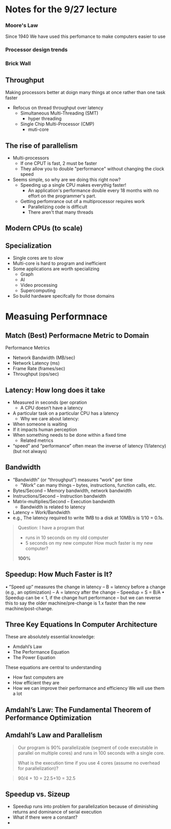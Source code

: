 # Notes for the 9/27 lecture

### Moore's Law

Since 1940
We have used this perfomance to make computers easier to use

### Processor design trends

### Brick Wall

## Throughput

Making processors better at doign many things at once rather than one task faster

- Refocus on thread throughput over latency
  - Simultaneous Multi-Threading (SMT)
    - hyper threading
  - Single Chip Multi-Processor (CMP)
    - muti-core

## The rise of parallelism

- Multi-processors
  - If one CPUT is fast, 2 must be faster
  - They allow you to double "performance" without changing the clock speed
- Seems simple, so why are we doing this right now?
  - Speeding up a single CPU makes everythig faster!
    - An application's performance double every 18 months with no effort on the programmer's part.
  - Getting perfomrance out of a multiprocessor requires work
    - Parallelizing code is difficult
    - There aren't that many threads

## Modern CPUs (to scale)

## Specialization

- Single cores are to slow
- Multi-core is hard to program and inefficient
- Some applications are worth specializing
  - Graph
  - AI
  - Video processing
  - Supercomputing
- So build hardware specifcally for those domains

# Measuing Performnace

## Match (Best) Performacne Metric to Domain

Performance Metrics

- Network Bandwidth (MB/sec)
- Network Latency (ms)
- Frame Rate (frames/sec)
- Throughput (ops/sec)

## Latency: How long does it take

- Measured in seconds (per opration
  - A CPU doesn’t have a latency
- A particular task on a particular CPU has a latency
  - Why we care about latency:
- When someone is waiting
- If it impacts human perception
- When something needs to be done within a fixed time
  - Related metrics
- “speed” and “performance” often mean the inverse of latency
  (1/latency) (but not always)

## Bandwidth

- “Bandwidth” (or “throughput”) measures “work” per time
  - ”Work” can many things – bytes, instructions, function calls, etc.
- Bytes/Second – Memory bandwidth, network bandwidth
- Instructions/Second – Instruction bandwidth
- Matrix-multiplies/Second – Execution bandwidth
  - Bandwidth is related to latency
- Latency = Work/Bandwidth
- e.g., The latency required to write 1MB to a disk at 10MB/s is 1/10 = 0.1s.

> Question: I have a program that
>
> - runs in 10 seconds on my old computer
> - 5 seconds on my new computer
>   How much faster is my new computer?
>
> **100%**

## Speedup: How Much Faster is It?

• ”Speed up” measures the change in latency
– B = latency before a change (e.g., an optimization)
– A = latency after the change
– Speedup = S = B/A
• Speedup can be < 1, if the change hurt performance
– but we can reverse this to say the older machine/pre-change
is 1.x faster than the new machine/post-change.

## Three Key Equations In Computer Architecture

These are absolutely essential knowledge:

- Amdahl’s Law
- The Performance Equation
- The Power Equation

These equations are central to understanding

- How fast computers are
- How efficient they are
- How we can improve their performance and efficiency
  We will use them a lot

## Amdahl’s Law: The Fundamental Theorem of Performance Optimization

## Amdahl’s Law and Parallelism

> Our program is 90% parallelizable (segment of code executable in parallel on
> multiple cores) and runs in 100 seconds with a single core.
>
> What is the execution time if you use 4 cores (assume no overhead for
> parallelization)?

> 90/4 + 10 = 22.5+10 = 32.5

## Speedup vs. Sizeup

- Speedup runs into problem for parallelization because of diminishing returns and dominance of serial execution
- What if there were a constant?
-
